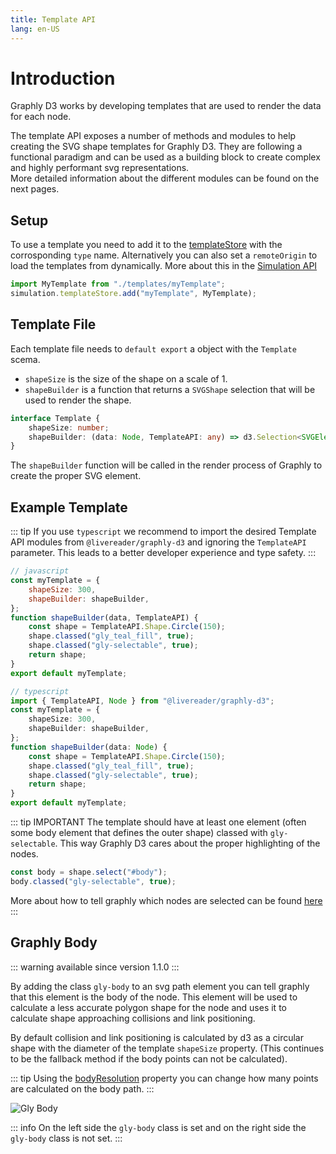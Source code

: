 ```yaml
---
title: Template API
lang: en-US
---
```


# Introduction

Graphly D3 works by developing templates that are used to render the data for each node.

The template API exposes a number of methods and modules to help creating the SVG shape templates for Graphly D3.
They are following a functional paradigm and can be used as a building block to create complex and highly performant svg representations.  
More detailed information about the different modules can be found on the next pages.

## Setup

To use a template you need to add it to the [templateStore](/simulation-api/environment#template-store) with the corrosponding `type` name.
Alternatively you can also set a `remoteOrigin` to load the templates from dynamically. More about this in the [Simulation API](/simulation-api/environment#template-store)

```ts
import MyTemplate from "./templates/myTemplate";
simulation.templateStore.add("myTemplate", MyTemplate);
```

## Template File

Each template file needs to `default export` a object with the `Template` scema.

-   `shapeSize` is the size of the shape on a scale of 1.
-   `shapeBuilder` is a function that returns a `SVGShape` selection that will be used to render the shape.

```ts
interface Template {
	shapeSize: number;
	shapeBuilder: (data: Node, TemplateAPI: any) => d3.Selection<SVGElement, any, any, any>;
}
```

The `shapeBuilder` function will be called in the render process of Graphly to create the proper SVG element.

## Example Template

::: tip
If you use `typescript` we recommend to import the desired Template API modules from `@livereader/graphly-d3` and ignoring the `TemplateAPI` parameter.
This leads to a better developer experience and type safety.
:::

```js
// javascript
const myTemplate = {
	shapeSize: 300,
	shapeBuilder: shapeBuilder,
};
function shapeBuilder(data, TemplateAPI) {
	const shape = TemplateAPI.Shape.Circle(150);
	shape.classed("gly_teal_fill", true);
	shape.classed("gly-selectable", true);
	return shape;
}
export default myTemplate;
```

```ts
// typescript
import { TemplateAPI, Node } from "@livereader/graphly-d3";
const myTemplate = {
	shapeSize: 300,
	shapeBuilder: shapeBuilder,
};
function shapeBuilder(data: Node) {
	const shape = TemplateAPI.Shape.Circle(150);
	shape.classed("gly_teal_fill", true);
	shape.classed("gly-selectable", true);
	return shape;
}
export default myTemplate;
```

::: tip IMPORTANT
The template should have at least one element (often some body element that defines the outer shape) classed with `gly-selectable`.
This way Graphly D3 cares about the proper highlighting of the nodes.

```js
const body = shape.select("#body");
body.classed("gly-selectable", true);
```

More about how to tell graphly which nodes are selected can be found [here](/simulation-api/environment#selected-nodes)
:::

## Graphly Body

::: warning available since version 1.1.0
:::

By adding the class `gly-body` to an svg path element you can tell graphly that this element is the body of the node.
This element will be used to calculate a less accurate polygon shape for the node and uses it to calculate shape approaching
collisions and link positioning.

By default collision and link positioning is calculated by d3 as a circular shape with the diameter of the template `shapeSize` property.
(This continues to be the fallback method if the body points can not be calculated).

::: tip
Using the [bodyResolution](/data-structure/node_data#shape) property you can change how many points are calculated on the body path.
:::

![Gly Body](/assets/img/gly-body.png)

::: info
On the left side the `gly-body` class is set and on the right side the `gly-body` class is not set.
:::
